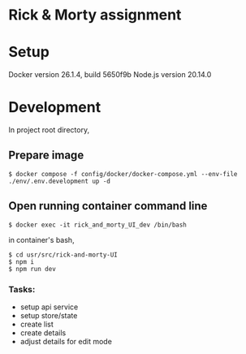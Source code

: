 # Rick & Morty assignment

# Setup
Docker version 26.1.4, build 5650f9b
Node.js version 20.14.0

# Development
In project root directory,

## Prepare image
```
$ docker compose -f config/docker/docker-compose.yml --env-file ./env/.env.development up -d
```
## Open running container command line
```
$ docker exec -it rick_and_morty_UI_dev /bin/bash
```

in container's bash,
```
$ cd usr/src/rick-and-morty-UI
$ npm i
$ npm run dev
```

### Tasks:

- setup api service
- setup store/state
- create list
- create details
- adjust details for edit mode